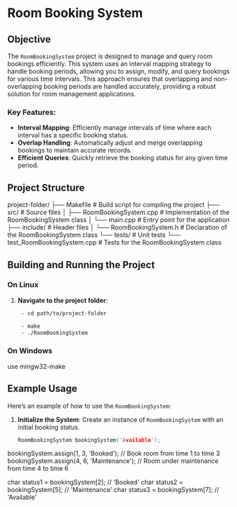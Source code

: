 # Room Booking System

## Objective

The `RoomBookingSystem` project is designed to manage and query room bookings efficiently. This system uses an interval mapping strategy to handle booking periods, allowing you to assign, modify, and query bookings for various time intervals. This approach ensures that overlapping and non-overlapping booking periods are handled accurately, providing a robust solution for room management applications.

### Key Features:
- **Interval Mapping**: Efficiently manage intervals of time where each interval has a specific booking status.
- **Overlap Handling**: Automatically adjust and merge overlapping bookings to maintain accurate records.
- **Efficient Queries**: Quickly retrieve the booking status for any given time period.

## Project Structure

project-folder/
├── Makefile                  # Build script for compiling the project
├── src/                      # Source files
│   ├── RoomBookingSystem.cpp # Implementation of the RoomBookingSystem class
│   └── main.cpp              # Entry point for the application
├── include/                  # Header files
│   └── RoomBookingSystem.h   # Declaration of the RoomBookingSystem class
└── tests/                    # Unit tests
    └── test_RoomBookingSystem.cpp # Tests for the RoomBookingSystem class



## Building and Running the Project

### On Linux

1. **Navigate to the project folder**:
   ```bash
    - cd path/to/project-folder

    - make
    - ./RoomBookingSystem

### On Windows 
  use mingw32-make

## Example Usage

Here’s an example of how to use the `RoomBookingSystem`:

1. **Initialize the System**: Create an instance of `RoomBookingSystem` with an initial booking status.

   ```cpp
   RoomBookingSystem bookingSystem('Available');

bookingSystem.assign(1, 3, 'Booked');         // Book room from time 1 to time 3
bookingSystem.assign(4, 6, 'Maintenance');   // Room under maintenance from time 4 to time 6

char status1 = bookingSystem[2]; // 'Booked'
char status2 = bookingSystem[5]; // 'Maintenance'
char status3 = bookingSystem[7]; // 'Available'



